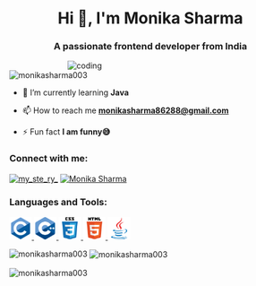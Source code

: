 <h1 align="center">Hi 👋, I'm Monika Sharma</h1>
<h3 align="center">A passionate frontend developer from India</h3>

<img align="right" alt="coding" width="400" src="https://www.google.co.in/url?sa=i&url=https%3A%2F%2Flottiefiles.com%2Fanimations%2Fgirl-on-computer-with-idea-vKx1wtZe5l&psig=AOvVaw0anW5WknVau6yYUC_ifiVL&ust=1703775313330000&source=images&cd=vfe&opi=89978449&ved=0CBEQjRxqFwoTCLC89O3vr4MDFQAAAAAdAAAAABAS.gif">

<p align="left"> <img src="https://komarev.com/ghpvc/?username=monikasharma003&label=Profile%20views&color=0e75b6&style=flat" alt="monikasharma003" /> </p>

- 🌱 I’m currently learning **Java**

- 📫 How to reach me **monikasharma86288@gmail.com**

- ⚡ Fun fact **I am funny😅**

<h3 align="left">Connect with me:</h3>
<p align="left">
<a href="https://instagram.com/my_ste_ry_" target="blank"><img align="center" src="https://raw.githubusercontent.com/rahuldkjain/github-profile-readme-generator/master/src/images/icons/Social/instagram.svg" alt="my_ste_ry_" height="30" width="40" /></a>
<a href="https://www.youtube.com/c/monika sharma" target="blank"><img align="center" src="https://raw.githubusercontent.com/rahuldkjain/github-profile-readme-generator/master/src/images/icons/Social/youtube.svg" alt="Monika Sharma" height="30" width="40" /></a>
</p>

<h3 align="left">Languages and Tools:</h3>
<p align="left"> <a href="https://www.cprogramming.com/" target="_blank" rel="noreferrer"> <img src="https://raw.githubusercontent.com/devicons/devicon/master/icons/c/c-original.svg" alt="c" width="40" height="40"/> </a> <a href="https://www.w3schools.com/cpp/" target="_blank" rel="noreferrer"> <img src="https://raw.githubusercontent.com/devicons/devicon/master/icons/cplusplus/cplusplus-original.svg" alt="cplusplus" width="40" height="40"/> </a> <a href="https://www.w3schools.com/css/" target="_blank" rel="noreferrer"> <img src="https://raw.githubusercontent.com/devicons/devicon/master/icons/css3/css3-original-wordmark.svg" alt="css3" width="40" height="40"/> </a> <a href="https://www.w3.org/html/" target="_blank" rel="noreferrer"> <img src="https://raw.githubusercontent.com/devicons/devicon/master/icons/html5/html5-original-wordmark.svg" alt="html5" width="40" height="40"/> </a> <a href="https://www.java.com" target="_blank" rel="noreferrer"> <img src="https://raw.githubusercontent.com/devicons/devicon/master/icons/java/java-original.svg" alt="java" width="40" height="40"/> </a> </p>

<p><img align="left" src="https://github-readme-stats.vercel.app/api/top-langs?username=monikasharma003&show_icons=true&locale=en&layout=compact" alt="monikasharma003" /></p>

<p>&nbsp;<img align="center" src="https://github-readme-stats.vercel.app/api?username=monikasharma003&show_icons=true&locale=en" alt="monikasharma003" /></p>

<p><img align="center" src="https://github-readme-streak-stats.herokuapp.com/?user=monikasharma003&" alt="monikasharma003" /></p>
